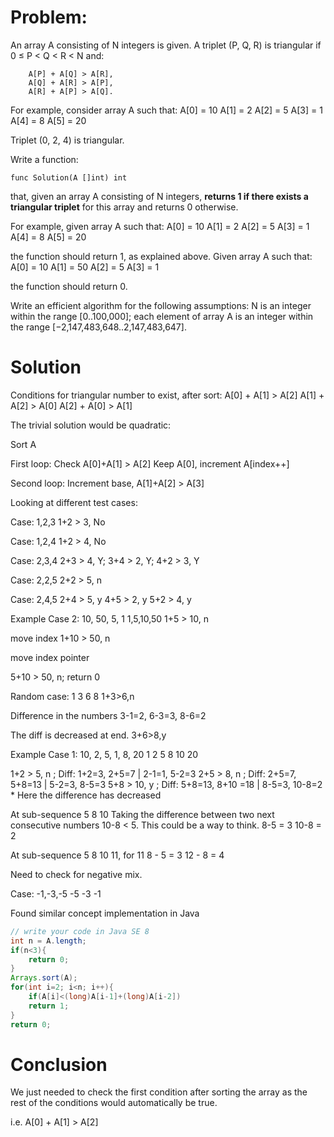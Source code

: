 
# Problem:
An array A consisting of N integers is given. A triplet (P, Q, R) is triangular if 0 ≤ P < Q < R < N and:

        A[P] + A[Q] > A[R],
        A[Q] + A[R] > A[P],
        A[R] + A[P] > A[Q].

For example, consider array A such that:
  A[0] = 10    A[1] = 2    A[2] = 5
  A[3] = 1     A[4] = 8    A[5] = 20

Triplet (0, 2, 4) is triangular.

Write a function:

    func Solution(A []int) int

that, given an array A consisting of N integers, **returns 1 if there exists a triangular triplet** for this array and returns 0 otherwise.

For example, given array A such that:
  A[0] = 10    A[1] = 2    A[2] = 5
  A[3] = 1     A[4] = 8    A[5] = 20

the function should return 1, as explained above. Given array A such that:
  A[0] = 10    A[1] = 50    A[2] = 5
  A[3] = 1

the function should return 0.

Write an efficient algorithm for the following assumptions:
    N is an integer within the range [0..100,000];
    each element of array A is an integer within the range [−2,147,483,648..2,147,483,647].


# Solution

Conditions for triangular number to exist, after sort:
A[0] + A[1] > A[2]
A[1] + A[2] > A[0]
A[2] + A[0] > A[1]



The trivial solution would be quadratic:

Sort A

First loop:
Check A[0]+A[1] > A[2]
Keep A[0], increment A[index++]

Second loop:
Increment base, A[1]+A[2] > A[3]

Looking at different test cases:

Case: 1,2,3
1+2 > 3, No

Case: 1,2,4
1+2 > 4, No

Case: 2,3,4
2+3 > 4, Y; 3+4 > 2, Y; 4+2 > 3, Y

Case: 2,2,5
2+2 > 5, n

Case: 2,4,5
2+4 > 5, y
4+5 > 2, y
5+2 > 4, y


Example Case 2: 10, 50, 5, 1
1,5,10,50
1+5 > 10, n

move index
1+10 > 50, n

move index pointer

5+10 > 50, n; return 0


Random case: 1 	3 	6 	8
1+3>6,n

Difference in the numbers 
3-1=2, 6-3=3, 8-6=2

The diff is decreased at end.
3+6>8,y


Example Case 1: 10, 2, 5, 1, 8, 20
1 2 5 8 10 20

1+2 > 5, n ; Diff: 1+2=3, 2+5=7      | 2-1=1, 5-2=3
2+5 > 8, n ; Diff: 2+5=7, 5+8=13     | 5-2=3, 8-5=3 
5+8 > 10, y ; Diff: 5+8=13, 8+10 =18 | 8-5=3, 10-8=2 * Here the difference has decreased

At sub-sequence 5 8 10
Taking the difference between two next consecutive 
numbers 10-8 < 5. This could be a way to think.
8-5  = 3
10-8 = 2

At sub-sequence 5 8 10 11, for 11
8 - 5 = 3
12 - 8 = 4 

Need to check for negative mix.

Case: -1,-3,-5
-5 -3 -1 





Found similar concept implementation in Java
```java
// write your code in Java SE 8
int n = A.length;
if(n<3){
    return 0;
}
Arrays.sort(A);
for(int i=2; i<n; i++){
    if(A[i]<(long)A[i-1]+(long)A[i-2])
    return 1;
}
return 0;
```

# Conclusion
We just needed to check the first condition after sorting
the array as the rest of the conditions would automatically 
be true.

i.e. A[0] + A[1] > A[2]

